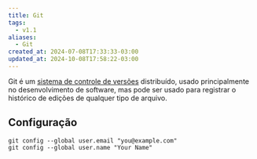 ```yaml
---
title: Git
tags:
  - v1.1
aliases:
  - Git
created_at: 2024-07-08T17:33:33-03:00
updated_at: 2024-10-08T17:58:22-03:00
---
```


Git é um [sistema de controle de versões](../../../../atomos/2024/07/08/Sistema_de_controle_de_versoes.md) distribuído, usado principalmente no desenvolvimento de software, mas pode ser usado para registrar o histórico de edições de qualquer tipo de arquivo.

## Configuração

```shell
git config --global user.email "you@example.com"
git config --global user.name "Your Name"
```